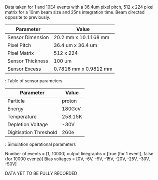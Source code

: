 Data taken for 1 and 10E4 events with a 36.4um pixel pitch, 512 x 224 pixel matrix for a 10nm beam size and 25ns integration time. Beam directed opposite to previously.


| Parameter        | Value                     |
|------------------|---------------------------|
| Sensor Dimension | 20.2 mm x 10.1168 mm      |
| Pixel Pitch      | 36.4 um x 36.4 um         |
| Pixel Matrix     | 512 x 224                 |
| Sensor Thickness | 100 um                    |
| Sensor Excess    | 0.7816 mm x 0.9812 mm     |


: Table of sensor parameters


| Parameter              | Value   |
|------------------------|---------|
| Particle               | proton  |
| Energy                 | 180GeV  |
| Temperature            | 258.15K |
| Depletion Voltage      | -30V    |
| Digitisation Threshold | 260e    |

: Simulation operational parameters

Number of events = [1, 10000]
output linegraphs = [true (for 1 event), false (for 10000 events)]
Bias voltages = [0V, -6V, -9V, -15V, -20V, -25V, -30V, -50V]

DATA YET TO BE FULLY RECORDED
